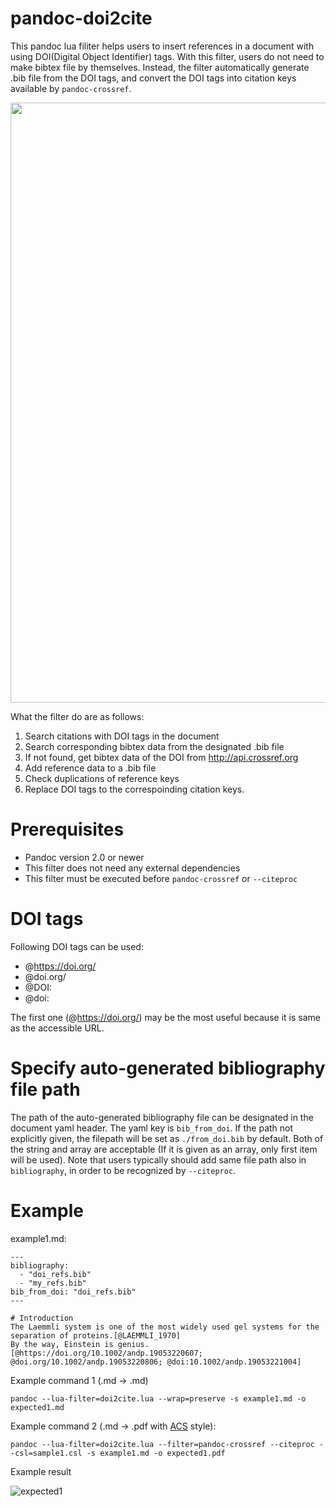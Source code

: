 # pandoc-doi2cite

This pandoc lua filiter helps users to insert references in a document
with using DOI(Digital Object Identifier) tags. With this filter, users
do not need to make bibtex file by themselves. Instead, the filter
automatically generate .bib file from the DOI tags, and convert the DOI
tags into citation keys available by `pandoc-crossref`.

<img src="https://user-images.githubusercontent.com/30950088/117561410-87ec5d00-b0d1-11eb-88be-931f3158ec44.png" width="960">

What the filter do are as follows:

1.  Search citations with DOI tags in the document
2.  Search corresponding bibtex data from the designated .bib file
3.  If not found, get bibtex data of the DOI from
    http://api.crossref.org
4.  Add reference data to a .bib file
5.  Check duplications of reference keys
6.  Replace DOI tags to the correspoinding citation keys.

# Prerequisites

-   Pandoc version 2.0 or newer
-   This filter does not need any external dependencies
-   This filter must be executed before `pandoc-crossref` or
    `--citeproc`

# DOI tags

Following DOI tags can be used:
- @https://doi.org/
- @doi.org/
- @DOI:
- @doi:

The first one (@https://doi.org/) may be the most useful because it is
same as the accessible URL.

# Specify auto-generated bibliography file path

The path of the auto-generated bibliography file can be designated in
the document yaml header. The yaml key is `bib_from_doi`. If the path
not explicitly given, the filepath will be set as `./from_doi.bib` by
default. Both of the string and array are acceptable (If it is given as
an array, only first item will be used). Note that users typically
should add same file path also in `bibliography`, in order to be
recognized by `--citeproc`.

# Example

example1.md:
```
---
bibliography:
  - "doi_refs.bib"
  - "my_refs.bib"
bib_from_doi: "doi_refs.bib"
---

# Introduction
The Laemmli system is one of the most widely used gel systems for the separation of proteins.[@LAEMMLI_1970]
By the way, Einstein is genius.[@https://doi.org/10.1002/andp.19053220607; @doi.org/10.1002/andp.19053220806; @doi:10.1002/andp.19053221004]
```

Example command 1 (.md -\> .md)
``` {.sh}
pandoc --lua-filter=doi2cite.lua --wrap=preserve -s example1.md -o expected1.md
```

Example command 2 (.md -\> .pdf with
[ACS](https://pubs.acs.org/journal/jacsat) style):
``` {.sh}
pandoc --lua-filter=doi2cite.lua --filter=pandoc-crossref --citeproc --csl=sample1.csl -s example1.md -o expected1.pdf
```

Example result

![expected1](https://user-images.githubusercontent.com/30950088/119964566-4d952200-bfe4-11eb-90d9-ed2366c639e8.png)
